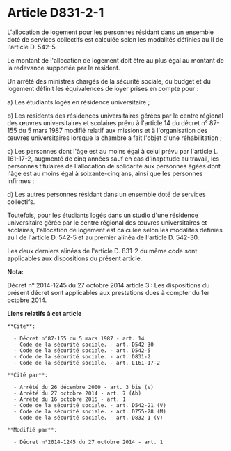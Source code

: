 # Article D831-2-1

L'allocation de logement pour les personnes résidant dans un ensemble doté de services collectifs est calculée selon les
modalités définies au II de l'article D. 542-5. 

Le montant de l'allocation de logement doit être au plus égal au montant de la redevance supportée par le résident. 

Un arrêté des ministres chargés de la sécurité sociale, du budget et du logement définit les équivalences de loyer prises en
compte pour : 

a) Les étudiants logés en résidence universitaire ; 

b) Les résidents des résidences universitaires gérées par le centre régional des œuvres universitaires et scolaires prévu à
l'article 14 du décret n° 87-155 du 5 mars 1987 modifié relatif aux missions et à l'organisation des œuvres universitaires
lorsque la chambre a fait l'objet d'une réhabilitation ; 

c) Les personnes dont l'âge est au moins égal à celui prévu par l'article L. 161-17-2, augmenté de cinq années sauf en cas
d'inaptitude au travail, les personnes titulaires de l'allocation de solidarité aux personnes âgées dont l'âge est au moins
égal à soixante-cinq ans, ainsi que les personnes infirmes ; 

d) Les autres personnes résidant dans un ensemble doté de services collectifs. 

Toutefois, pour les étudiants logés dans un studio d'une résidence universitaire gérée par le centre régional des œuvres
universitaires et scolaires, l'allocation de logement est calculée selon les modalités définies au I de l'article D. 542-5 et
au premier alinéa de l'article D. 542-30. 

Les deux derniers alinéas de l'article D. 831-2 du même code sont applicables aux dispositions du présent article.

**Nota:**

Décret n° 2014-1245 du 27 octobre 2014   article 3 : Les dispositions du  présent décret sont applicables aux prestations
dues à compter du 1er  octobre 2014.

**Liens relatifs à cet article**

	**Cite**:

	  - Décret n°87-155 du 5 mars 1987 - art. 14
	  - Code de la sécurité sociale. - art. D542-30
	  - Code de la sécurité sociale. - art. D542-5
	  - Code de la sécurité sociale. - art. D831-2
	  - Code de la sécurité sociale. - art. L161-17-2

	**Cité par**:

	  - Arrêté du 26 décembre 2000 - art. 3 bis (V)
	  - Arrêté du 27 octobre 2014 - art. 7 (Ab)
	  - Arrêté du 16 octobre 2015 - art. 1
	  - Code de la sécurité sociale. - art. D542-21 (V)
	  - Code de la sécurité sociale. - art. D755-28 (M)
	  - Code de la sécurité sociale. - art. D832-1 (V)

	**Modifié par**:

	  - Décret n°2014-1245 du 27 octobre 2014 - art. 1

